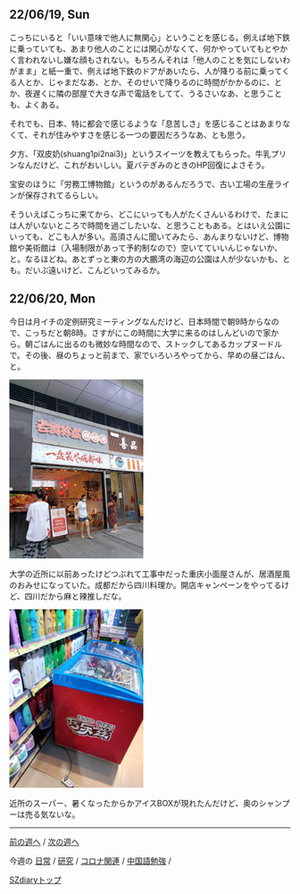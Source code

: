 ## 22/06/19, Sun

こっちにいると「いい意味で他人に無関心」ということを感じる。例えば地下鉄に乗っていても、あまり他人のことには関心がなくて、何かやっていてもとやかく言われないし嫌な顔もされない。もちろんそれは「他人のことを気にしないわがまま」と紙一重で、例えば地下鉄のドアがあいたら、人が降りる前に乗ってくる人とか、じゃまだなあ、とか、そのせいで降りるのに時間がかかるのに、とか、夜遅くに隣の部屋で大きな声で電話をしてて、うるさいなあ、と思うことも、よくある。

それでも、日本、特に都会で感じるような「息苦しさ」を感じることはあまりなくて、それが住みやすさを感じる一つの要因だろうなあ、とも思う。

夕方、「双皮奶(shuang1pi2nai3)」というスイーツを教えてもらった。牛乳プリンなんだけど、これがおいしい。夏バテぎみのときのHP回復によさそう。

宝安のほうに「労務工博物館」というのがあるんだろうで、古い工場の生産ラインが保存されてるらしい。

そういえばこっちに来てから、どこにいっても人がたくさんいるわけで、たまには人がいないところで時間を過ごしたいな、と思うこともある。とはいえ公園にいっても、どこも人が多い。高須さんに聞いてみたら、あんまりないけど、博物館や美術館は（入場制限があって予約制なので）空いてていいんじゃないか、と。なるほどね。あとずっと東の方の大鵬湾の海辺の公園は人が少ないかも、とも。だいぶ遠いけど、こんどいってみるか。


## 22/06/20, Mon

今日は月イチの定例研究ミーティングなんだけど、日本時間で朝9時からなので、こっちだと朝8時。さすがにこの時間に大学に来るのはしんどいので家から。朝ごはんに出るのも微妙な時間なので、ストックしてあるカップヌードルで。その後、昼のちょっと前まで、家でいろいろやってから、早めの昼ごはん、と。

<img src="https://github.com/akita11/SZdiary/blob/main/diary/photo/2022-06-20_18.14.45.jpg" width="240px">

大学の近所に以前あったけどつぶれて工事中だった重庆小面屋さんが、居酒屋風のおみせになっていた。成都だから四川料理か。開店キャンペーンをやってるけど、四川だから麻と辣推しだな。

<img src="https://github.com/akita11/SZdiary/blob/main/diary/photo/2022-06-20_19.30.19.jpg" width="240px">

近所のスーパー、暑くなったからかアイスBOXが現れたんだけど、奥のシャンプーは売る気ないな。

***

[前の週へ](2206-2.md) /
[次の週へ](2206-4.md)

今週の
[日常](../diary/2206-3.md) /
[研究](../research/2206-3.md) /
[コロナ関連](../covid19/2206-3.md) / 
[中国語勉強](../chinese/2206-4.md) / 

[SZdiaryトップ](../../README.md)
